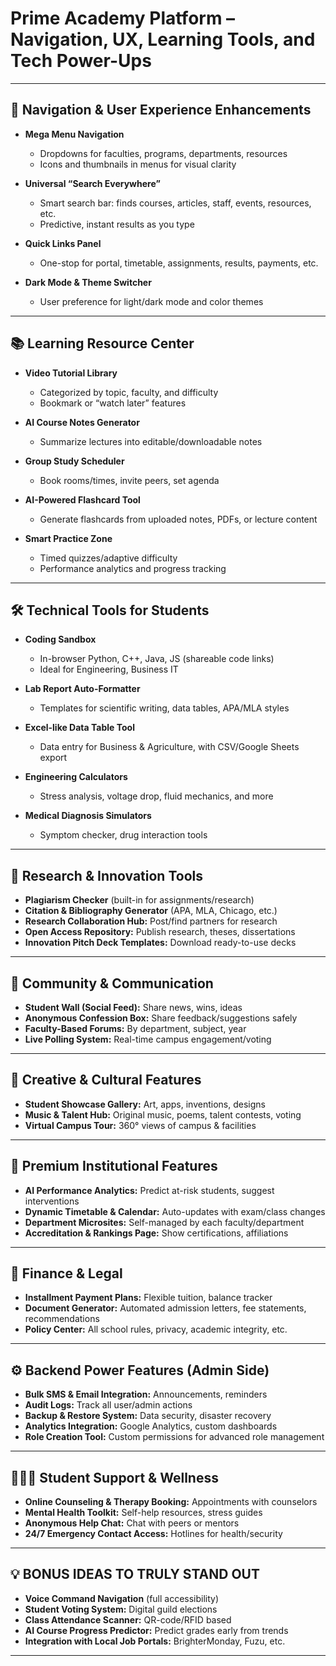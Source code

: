 # Prime Academy Platform – Navigation, UX, Learning Tools, and Tech Power-Ups

---

## 🧭 Navigation & User Experience Enhancements

- **Mega Menu Navigation**
  - Dropdowns for faculties, programs, departments, resources
  - Icons and thumbnails in menus for visual clarity

- **Universal “Search Everywhere”**
  - Smart search bar: finds courses, articles, staff, events, resources, etc.
  - Predictive, instant results as you type

- **Quick Links Panel**
  - One-stop for portal, timetable, assignments, results, payments, etc.

- **Dark Mode & Theme Switcher**
  - User preference for light/dark mode and color themes

---

## 📚 Learning Resource Center

- **Video Tutorial Library**
  - Categorized by topic, faculty, and difficulty
  - Bookmark or “watch later” features

- **AI Course Notes Generator**
  - Summarize lectures into editable/downloadable notes

- **Group Study Scheduler**
  - Book rooms/times, invite peers, set agenda

- **AI-Powered Flashcard Tool**
  - Generate flashcards from uploaded notes, PDFs, or lecture content

- **Smart Practice Zone**
  - Timed quizzes/adaptive difficulty
  - Performance analytics and progress tracking

---

## 🛠️ Technical Tools for Students

- **Coding Sandbox**
  - In-browser Python, C++, Java, JS (shareable code links)
  - Ideal for Engineering, Business IT

- **Lab Report Auto-Formatter**
  - Templates for scientific writing, data tables, APA/MLA styles

- **Excel-like Data Table Tool**
  - Data entry for Business & Agriculture, with CSV/Google Sheets export

- **Engineering Calculators**
  - Stress analysis, voltage drop, fluid mechanics, and more

- **Medical Diagnosis Simulators**
  - Symptom checker, drug interaction tools

---

## 🧬 Research & Innovation Tools

- **Plagiarism Checker** (built-in for assignments/research)
- **Citation & Bibliography Generator** (APA, MLA, Chicago, etc.)
- **Research Collaboration Hub:** Post/find partners for research
- **Open Access Repository:** Publish research, theses, dissertations
- **Innovation Pitch Deck Templates:** Download ready-to-use decks

---

## 💬 Community & Communication

- **Student Wall (Social Feed):** Share news, wins, ideas
- **Anonymous Confession Box:** Share feedback/suggestions safely
- **Faculty-Based Forums:** By department, subject, year
- **Live Polling System:** Real-time campus engagement/voting

---

## 🎨 Creative & Cultural Features

- **Student Showcase Gallery:** Art, apps, inventions, designs
- **Music & Talent Hub:** Original music, poems, talent contests, voting
- **Virtual Campus Tour:** 360° views of campus & facilities

---

## 🌟 Premium Institutional Features

- **AI Performance Analytics:** Predict at-risk students, suggest interventions
- **Dynamic Timetable & Calendar:** Auto-updates with exam/class changes
- **Department Microsites:** Self-managed by each faculty/department
- **Accreditation & Rankings Page:** Show certifications, affiliations

---

## 🧾 Finance & Legal

- **Installment Payment Plans:** Flexible tuition, balance tracker
- **Document Generator:** Automated admission letters, fee statements, recommendations
- **Policy Center:** All school rules, privacy, academic integrity, etc.

---

## ⚙️ Backend Power Features (Admin Side)

- **Bulk SMS & Email Integration:** Announcements, reminders
- **Audit Logs:** Track all user/admin actions
- **Backup & Restore System:** Data security, disaster recovery
- **Analytics Integration:** Google Analytics, custom dashboards
- **Role Creation Tool:** Custom permissions for advanced role management

---

## 🧑‍🤝‍🧑 Student Support & Wellness

- **Online Counseling & Therapy Booking:** Appointments with counselors
- **Mental Health Toolkit:** Self-help resources, stress guides
- **Anonymous Help Chat:** Chat with peers or mentors
- **24/7 Emergency Contact Access:** Hotlines for health/security

---

## 💡 BONUS IDEAS TO TRULY STAND OUT

- **Voice Command Navigation** (full accessibility)
- **Student Voting System:** Digital guild elections
- **Class Attendance Scanner:** QR-code/RFID based
- **AI Course Progress Predictor:** Predict grades early from trends
- **Integration with Local Job Portals:** BrighterMonday, Fuzu, etc.

---
```